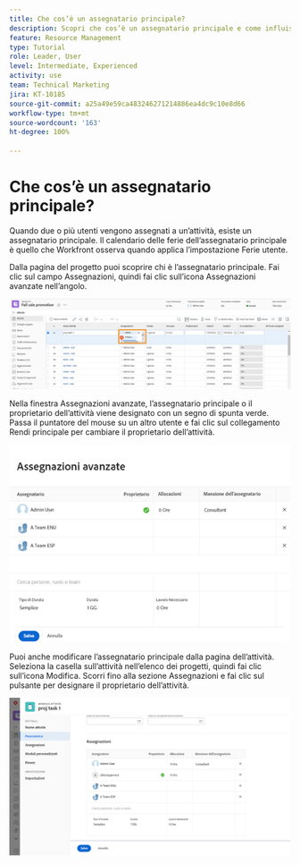 ```yaml
---
title: Che cos’è un assegnatario principale?
description: Scopri che cos’è un assegnatario principale e come influisce sulla gestione delle risorse.
feature: Resource Management
type: Tutorial
role: Leader, User
level: Intermediate, Experienced
activity: use
team: Technical Marketing
jira: KT-10185
source-git-commit: a25a49e59ca483246271214886ea4dc9c10e8d66
workflow-type: tm+mt
source-wordcount: '163'
ht-degree: 100%

---
```


# Che cos’è un assegnatario principale?

Quando due o più utenti vengono assegnati a un’attività, esiste un assegnatario principale. Il calendario delle ferie dell’assegnatario principale è quello che Workfront osserva quando applica l’impostazione Ferie utente.

Dalla pagina del progetto puoi scoprire chi è l’assegnatario principale. Fai clic sul campo Assegnazioni, quindi fai clic sull’icona Assegnazioni avanzate nell’angolo.

![più assegnatari](assets/pa_01.png)

Nella finestra Assegnazioni avanzate, l’assegnatario principale o il proprietario dell’attività viene designato con un segno di spunta verde. Passa il puntatore del mouse su un altro utente e fai clic sul collegamento Rendi principale per cambiare il proprietario dell’attività.

![assegnatario principale selezionato](assets/pa_02.png)

Puoi anche modificare l’assegnatario principale dalla pagina dell’attività. Seleziona la casella sull’attività nell’elenco dei progetti, quindi fai clic sull’icona Modifica. Scorri fino alla sezione Assegnazioni e fai clic sul pulsante per designare il proprietario dell’attività.

![pulsante proprietario attività](assets/pa_03.png)


